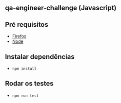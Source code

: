 ## qa-engineer-challenge (Javascript)

## Pré requisitos
- [Firefox](https://www.mozilla.org/firefox/)
- [Node](https://nodejs.org/en/)

## Instalar dependências
- `npm install`

## Rodar os testes
- `npm run test`